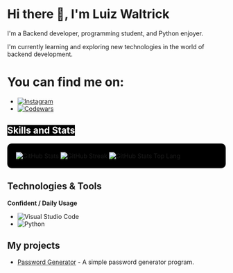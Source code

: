 # Hi there 👋, I'm Luiz Waltrick

I'm a Backend developer, programming student, and Python enjoyer.

I'm currently learning and exploring new technologies in the world of backend development.

# You can find me on:

- [![Instagram](https://img.shields.io/badge/Instagram-E4405F?style=flat&logo=instagram&logoColor=white)](https://www.instagram.com/luizz.waltrick/)
- [![Codewars](https://img.shields.io/badge/Codewars-AD2C27?style=flat&logo=codewars&logoColor=white)](https://www.codewars.com/users/LuizzWaltrick)

## <span style="background-color:black; color:white;">Skills and Stats</span>

<div style="background-color:black; padding: 20px; border-radius: 10px;">
  <div style="display: inline-block;">
    <img src="https://github-readme-stats.vercel.app/api?username=luizzwaltrick&show_icons=true&count_private=true&hide_title=true&hide_border=true&bg_color=000000&text_color=ffffff" alt="GitHub Stats" />
  </div>
  
  <div style="display: inline-block;">
    <img src="https://github-readme-streak-stats.herokuapp.com/?user=luizzwaltrick&hide_border=true&background=000000&stroke=ffffff&ring=3D9BFF&fire=ffffff" alt="GitHub Streak" />
  </div>

  <div style="display: inline-block;">
    <img src="https://github-readme-stats.vercel.app/api/top-langs/?username=luizzwaltrick&layout=compact&hide_title=true&hide_border=true&bg_color=000000&text_color=ffffff" alt="GitHub Stats Top Lang" />
  </div>
</div>

## Technologies & Tools

**Confident / Daily Usage**
- ![Visual Studio Code](https://img.shields.io/badge/Visual%20Studio%20Code-007ACC?style=flat&logo=visual-studio-code&logoColor=white&link=https://code.visualstudio.com/)
- ![Python](https://img.shields.io/badge/Python-3776AB?style=flat&logo=python&logoColor=white&link=https://www.python.org/)

## My projects

- [Password Generator](https://github.com/luizzwaltrick/PasswordGenerator) - A simple password generator program.
